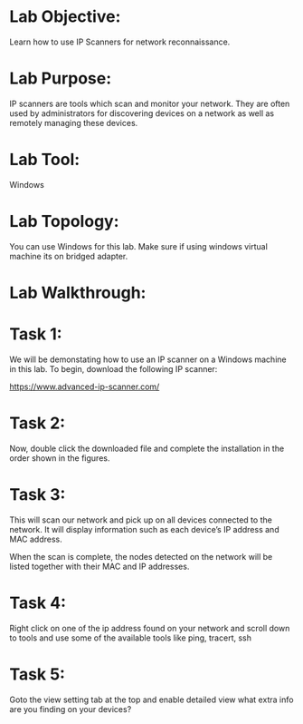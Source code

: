 # Lab Objective:

Learn how to use IP Scanners for network reconnaissance.

# Lab Purpose:

IP scanners are tools which scan and monitor your network. They are often used by administrators for discovering devices on a network as well as remotely managing these devices.

# Lab Tool:

Windows

# Lab Topology:

You can use Windows for this lab.  Make sure if using windows virtual machine its on bridged adapter.

# Lab Walkthrough:

# Task 1:
We will be demonstating how to use an IP scanner on a Windows machine in this lab. To begin, download the following IP scanner:

https://www.advanced-ip-scanner.com/


# Task 2:
Now, double click the downloaded file and complete the installation in the order shown in the figures.


# Task 3:
This will scan our network and pick up on all devices connected to the network. It will display information such as each device’s IP address and MAC address.



When the scan is complete, the nodes detected on the network will be listed together with their MAC and IP addresses.

# Task 4:
Right click on one of the ip address found on your network and scroll down to tools and use some of the available tools like ping, tracert, ssh

# Task 5: 
Goto the view setting tab at the top and enable detailed view what extra info are you finding on your devices?